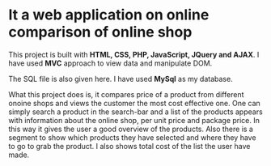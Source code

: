 # It a web application on online comparison of online shop
This project is built with **HTML, CSS, PHP, JavaScript, JQuery and AJAX**. I have used **MVC** approach to view data and manipulate DOM.

The SQL file is also given here. I have used **MySql** as my database.

What this project does is, it compares price of a product from different onoine shops and views the customer the most cost effective one. One can simply search a product in the search-bar and a list of the products appears with information about the online shop, per unit price and package price. In this way it gives the user a good overview of the products. Also there is a segment to show which products they have selected and where they have to go to grab the product. I also shows total cost of the list the user have made.
